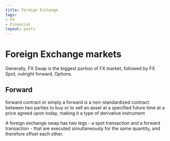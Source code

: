 ```yaml
---
title: Foreign Exchange
tags:
- FX
- Financial
layout: posts
---
```


# Foreign Exchange markets

Generally, FX Swap is the biggest portion of FX market, followed by FX Spot, outright forward, Options.

## Forward
 
forward contract or simply a forward is a non-standardized contract between two parties to buy or to sell an asset at a specified future time at a price agreed upon today, making it a type of derivative instrument




A foreign exchange swap has two legs - a spot transaction and a forward transaction - that are executed simultaneously for the same quantity, and therefore offset each other. 


